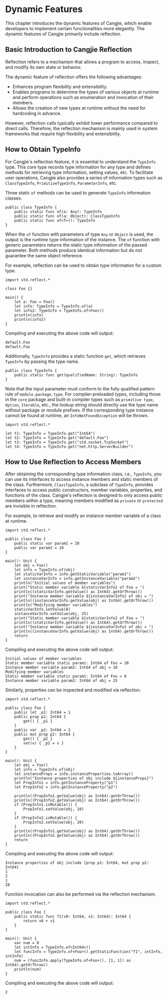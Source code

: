 # Dynamic Features

This chapter introduces the dynamic features of Cangjie, which enable developers to implement certain functionalities more elegantly. The dynamic features of Cangjie primarily include reflection.

## Basic Introduction to Cangjie Reflection

Reflection refers to a mechanism that allows a program to access, inspect, and modify its own state or behavior.

The dynamic feature of reflection offers the following advantages:

- Enhances program flexibility and extensibility.
- Enables programs to determine the types of various objects at runtime and perform operations such as enumeration and invocation of their members.
- Allows the creation of new types at runtime without the need for hardcoding in advance.

However, reflection calls typically exhibit lower performance compared to direct calls. Therefore, the reflection mechanism is mainly used in system frameworks that require high flexibility and extensibility.

## How to Obtain TypeInfo

For Cangjie's reflection feature, it is essential to understand the `TypeInfo` type. This core type records type information for any type and defines methods for retrieving type information, setting values, etc. To facilitate user operations, Cangjie also provides a series of information types such as `ClassTypeInfo`, `PrimitiveTypeInfo`, `ParameterInfo`, etc.

Three static `of` methods can be used to generate `TypeInfo` information classes.

```cangjie
public class TypeInfo {
    public static func of(a: Any): TypeInfo
    public static func of(a: Object): ClassTypeInfo
    public static func of<T>(): TypeInfo
}
```

When the `of` function with parameters of type `Any` or `Object` is used, the output is the runtime type information of the instance. The `of` function with generic parameters returns the static type information of the passed parameter. Both methods produce identical information but do not guarantee the same object reference.

For example, reflection can be used to obtain type information for a custom type.

<!-- verify -->

```cangjie
import std.reflect.*

class Foo {}

main() {
    let a: Foo = Foo()
    let info: TypeInfo = TypeInfo.of(a)
    let info2: TypeInfo = TypeInfo.of<Foo>()
    println(info)
    println(info2)
}
```

Compiling and executing the above code will output:

```text
default.Foo
default.Foo
```

Additionally, `TypeInfo` provides a static function `get`, which retrieves `TypeInfo` by passing the type name.

```cangjie
public class TypeInfo {
    public static func get(qualifiedName: String): TypeInfo
}
```

Note that the input parameter must conform to the fully qualified pattern rule of `module.package.type`. For compiler-preloaded types, including those in the `core` package and built-in compiler types such as `primitive type`, `Option`, `Iterable`, etc., the lookup string should directly use the type name without package or module prefixes. If the corresponding type instance cannot be found at runtime, an `InfoNotFoundException` will be thrown.

<!-- compile -->

```cangjie
import std.reflect.*

let t1: TypeInfo = TypeInfo.get("Int64")
let t2: TypeInfo = TypeInfo.get("default.Foo")
let t3: TypeInfo = TypeInfo.get("std.socket.TcpSocket")
let t4: TypeInfo = TypeInfo.get("net.http.ServerBuilder")
```

## How to Use Reflection to Access Members

After obtaining the corresponding type information class, i.e., `TypeInfo`, you can use its interfaces to access instance members and static members of the class. Furthermore, `ClassTypeInfo`, a subclass of `TypeInfo`, provides interfaces to access public constructors, member variables, properties, and functions of the class. Cangjie's reflection is designed to only access public members within a type, meaning members modified as `private` or `protected` are invisible in reflection.

For example, to retrieve and modify an instance member variable of a class at runtime.

<!-- verify -->

```cangjie
import std.reflect.*

public class Foo {
    public static var param1 = 20
    public var param2 = 10
}

main(): Unit {
    let obj = Foo()
    let info = TypeInfo.of(obj)
    let staticVarInfo = info.getStaticVariable("param1")
    let instanceVarInfo = info.getInstanceVariable("param2")
    println("Initial values of member variables")
    print("Static member variable ${staticVarInfo} of Foo = ")
    println((staticVarInfo.getValue() as Int64).getOrThrow())
    print("Instance member variable ${instanceVarInfo} of obj = ")
    println((instanceVarInfo.getValue(obj) as Int64).getOrThrow())
    println("Modifying member variables")
    staticVarInfo.setValue(8)
    instanceVarInfo.setValue(obj, 25)
    print("Static member variable ${staticVarInfo} of Foo = ")
    println((staticVarInfo.getValue() as Int64).getOrThrow())
    print("Instance member variable ${instanceVarInfo} of obj = ")
    println((instanceVarInfo.getValue(obj) as Int64).getOrThrow())
    return
}
```

Compiling and executing the above code will output:

```text
Initial values of member variables
Static member variable static param1: Int64 of Foo = 20
Instance member variable param2: Int64 of obj = 10
Modifying member variables
Static member variable static param1: Int64 of Foo = 8
Instance member variable param2: Int64 of obj = 25
```

Similarly, properties can be inspected and modified via reflection.

<!-- verify -->

```cangjie
import std.reflect.*

public class Foo {
    public let _p1: Int64 = 1
    public prop p1: Int64 {
        get() { _p1 }
    }
    public var _p2: Int64 = 2
    public mut prop p2: Int64 {
        get() { _p2 }
        set(v) { _p2 = v }
    }
}

main(): Unit {
    let obj = Foo()
    let info = TypeInfo.of(obj)
    let instanceProps = info.instanceProperties.toArray()
    println("Instance properties of obj include ${instanceProps}")
    let PropInfo1 = info.getInstanceProperty("p1")
    let PropInfo2 = info.getInstanceProperty("p2")

    println((PropInfo1.getValue(obj) as Int64).getOrThrow())
    println((PropInfo2.getValue(obj) as Int64).getOrThrow())
    if (PropInfo1.isMutable()) {
        PropInfo1.setValue(obj, 10)
    }
    if (PropInfo2.isMutable()) {
        PropInfo2.setValue(obj, 20)
    }
    println((PropInfo1.getValue(obj) as Int64).getOrThrow())
    println((PropInfo2.getValue(obj) as Int64).getOrThrow())
    return
}
```

Compiling and executing the above code will output:

```text
Instance properties of obj include [prop p1: Int64, mut prop p2: Int64]
1
2
1
20
```

Function invocation can also be performed via the reflection mechanism.

<!-- verify -->

```cangjie
import std.reflect.*

public class Foo {
    public static func f1(v0: Int64, v1: Int64): Int64 {
        return v0 + v1
    }
}

main(): Unit {
    var num = 0
    let intInfo = TypeInfo.of<Int64>()
    let funcInfo = TypeInfo.of<Foo>().getStaticFunction("f1", intInfo, intInfo)
    num = (funcInfo.apply(TypeInfo.of<Foo>(), [1, 1]) as Int64).getOrThrow()
    println(num)
}
```

Compiling and executing the above code will output:

```text
2
```